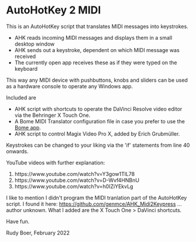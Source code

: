 # AutoHotKey 2 MIDI

This is an AutoHotKey script that translates MIDI messages into keystrokes.
 - AHK reads incoming MIDI messages and displays them in a small desktop window
 - AHK sends out a keystroke, dependent on which MIDI message was received
 - The currently open app receives these as if they were typed on the keyboard
 
This way any MIDI device with pushbuttons, knobs and sliders can be used as a hardware console to operate any Windows app.
 
Included are
 - AHK script with shortcuts to operate the DaVinci Resolve video editor via the Behringer X Touch One.
 - A Bome MIDI Translator configuration file in case you prefer to use the [Bome app](https://www.bome.com/products/miditranslator).
 - AHK script to control Magix Video Pro X, added by Erich Grubmüller.
 
Keystrokes can be changed to your liking via the 'if' statements from line 40 onwards.
 
YouTube videos with further explanation:
<ol>
 <li>https://www.youtube.com/watch?v=Y3gow1TlL78</li>
 <li>https://www.youtube.com/watch?v=D-Wvf4HNBnU</li>
 <li>https://www.youtube.com/watch?v=h0IZiYEkvLg</li>
</ol>
 
I like to mention I didn't program the MIDI tranlation part of the AutoHotKey script.
I found it here: https://github.com/genmce/AHK_Midi2Keypress ... author unknown.
What I added are the X Touch One > DaVinci shortcuts.
 
Have fun.

Rudy Boer, February 2022
 

